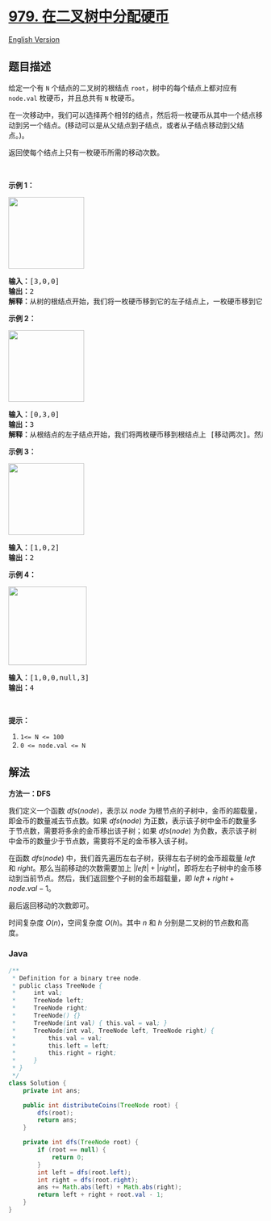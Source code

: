 # [979. 在二叉树中分配硬币](https://leetcode.cn/problems/distribute-coins-in-binary-tree)

[English Version](/solution/0900-0999/0979.Distribute%20Coins%20in%20Binary%20Tree/README_EN.md)

## 题目描述

<p>给定一个有 <code>N</code> 个结点的二叉树的根结点 <code>root</code>，树中的每个结点上都对应有 <code>node.val</code> 枚硬币，并且总共有 <code>N</code> 枚硬币。</p>

<p>在一次移动中，我们可以选择两个相邻的结点，然后将一枚硬币从其中一个结点移动到另一个结点。(移动可以是从父结点到子结点，或者从子结点移动到父结点。)。</p>

<p>返回使每个结点上只有一枚硬币所需的移动次数。</p>

<p>&nbsp;</p>

<p><strong>示例 1：</strong></p>

<p><strong><img alt="" src="https://fastly.jsdelivr.net/gh/doocs/leetcode@main/solution/0900-0999/0979.Distribute%20Coins%20in%20Binary%20Tree/images/tree1.png" style="height: 142px; width: 150px;"></strong></p>

<pre><strong>输入：</strong>[3,0,0]
<strong>输出：</strong>2
<strong>解释：</strong>从树的根结点开始，我们将一枚硬币移到它的左子结点上，一枚硬币移到它的右子结点上。
</pre>

<p><strong>示例 2：</strong></p>

<p><strong><img alt="" src="https://fastly.jsdelivr.net/gh/doocs/leetcode@main/solution/0900-0999/0979.Distribute%20Coins%20in%20Binary%20Tree/images/tree2.png" style="height: 142px; width: 150px;"></strong></p>

<pre><strong>输入：</strong>[0,3,0]
<strong>输出：</strong>3
<strong>解释：</strong>从根结点的左子结点开始，我们将两枚硬币移到根结点上 [移动两次]。然后，我们把一枚硬币从根结点移到右子结点上。
</pre>

<p><strong>示例 3：</strong></p>

<p><strong><img alt="" src="https://fastly.jsdelivr.net/gh/doocs/leetcode@main/solution/0900-0999/0979.Distribute%20Coins%20in%20Binary%20Tree/images/tree3.png" style="height: 142px; width: 150px;"></strong></p>

<pre><strong>输入：</strong>[1,0,2]
<strong>输出：</strong>2
</pre>

<p><strong>示例 4：</strong></p>

<p><strong><img alt="" src="https://fastly.jsdelivr.net/gh/doocs/leetcode@main/solution/0900-0999/0979.Distribute%20Coins%20in%20Binary%20Tree/images/tree4.png" style="height: 156px; width: 155px;"></strong></p>

<pre><strong>输入：</strong>[1,0,0,null,3]
<strong>输出：</strong>4
</pre>

<p>&nbsp;</p>

<p><strong>提示：</strong></p>

<ol>
	<li><code>1&lt;= N &lt;= 100</code></li>
	<li><code>0 &lt;= node.val &lt;= N</code></li>
</ol>

## 解法

**方法一：DFS**

我们定义一个函数 $dfs(node)$，表示以 $node$ 为根节点的子树中，金币的超载量，即金币的数量减去节点数。如果 $dfs(node)$ 为正数，表示该子树中金币的数量多于节点数，需要将多余的金币移出该子树；如果 $dfs(node)$ 为负数，表示该子树中金币的数量少于节点数，需要将不足的金币移入该子树。

在函数 $dfs(node)$ 中，我们首先遍历左右子树，获得左右子树的金币超载量 $left$ 和 $right$。那么当前移动的次数需要加上 $|left| + |right|$，即将左右子树中的金币移动到当前节点。然后，我们返回整个子树的金币超载量，即 $left + right + node.val - 1$。

最后返回移动的次数即可。

时间复杂度 $O(n)$，空间复杂度 $O(h)$。其中 $n$ 和 $h$ 分别是二叉树的节点数和高度。

### **Java**

```java
/**
 * Definition for a binary tree node.
 * public class TreeNode {
 *     int val;
 *     TreeNode left;
 *     TreeNode right;
 *     TreeNode() {}
 *     TreeNode(int val) { this.val = val; }
 *     TreeNode(int val, TreeNode left, TreeNode right) {
 *         this.val = val;
 *         this.left = left;
 *         this.right = right;
 *     }
 * }
 */
class Solution {
    private int ans;

    public int distributeCoins(TreeNode root) {
        dfs(root);
        return ans;
    }

    private int dfs(TreeNode root) {
        if (root == null) {
            return 0;
        }
        int left = dfs(root.left);
        int right = dfs(root.right);
        ans += Math.abs(left) + Math.abs(right);
        return left + right + root.val - 1;
    }
}
```
